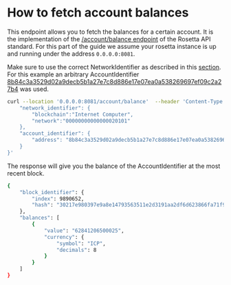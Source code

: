 # How to fetch account balances
This endpoint allows you to fetch the balances for a certain account. It is the implementation of the [/account/balance endpoint](https://www.rosetta-api.org/docs/AccountApi.html#accountbalance) of the Rosetta API standard. 
For this part of the guide we assume your rosetta instance is up and running under the address `0.0.0.0:8081`.

Make sure to use the correct NetworkIdentifier as described in this [section](/docs/developer-docs/integrations/rosetta/icp_rosetta/data_api/network). For this example an arbitrary AccountIdentifier [8b84c3a3529d02a9decb5b1a27e7c8d886e17e07ea0a538269697ef09c2a27b4](https://dashboard.internetcomputer.org/account/8b84c3a3529d02a9decb5b1a27e7c8d886e17e07ea0a538269697ef09c2a27b4) was used. 

```bash
curl --location '0.0.0.0:8081/account/balance'  --header 'Content-Type: application/json' --data '{
    "network_identifier": {
        "blockchain":"Internet Computer",
        "network":"00000000000000020101"
    },
    "account_identifier": {
        "address": "8b84c3a3529d02a9decb5b1a27e7c8d886e17e07ea0a538269697ef09c2a27b4"
    }
}'
```

The response will give you the balance of the AccountIdentifier at the most recent block.

```bash
{
    "block_identifier": {
        "index": 9890652,
        "hash": "30217e980397e9a8e14793563511e2d3191aa2df6d623866fa71f967e2ce3f08"
    },
    "balances": [
        {
            "value": "62841206500025",
            "currency": {
                "symbol": "ICP",
                "decimals": 8
            }
        }
    ]
}
```